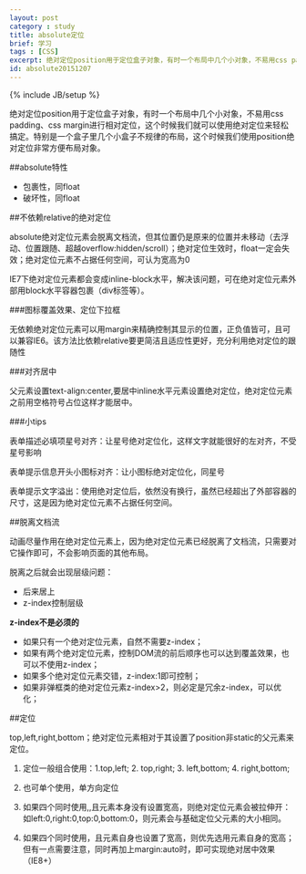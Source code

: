 ```yaml
---
layout: post
category : study
title: absolute定位
brief: 学习
tags : [CSS]
excerpt: 绝对定位position用于定位盒子对象，有时一个布局中几个小对象，不易用css padding、css margin进行相对定位，这个时候我们就可以使用绝对定位来轻松搞定。特别是一个盒子里几个小盒子不规律的布局，这个时候我们使用position绝对定位非常方便布局对象。
id: absolute20151207
---
```

{% include JB/setup %}

绝对定位position用于定位盒子对象，有时一个布局中几个小对象，不易用css padding、css margin进行相对定位，这个时候我们就可以使用绝对定位来轻松搞定。特别是一个盒子里几个小盒子不规律的布局，这个时候我们使用position绝对定位非常方便布局对象。

##absolute特性

* 包裹性，同float
* 破坏性，同float

##不依赖relative的绝对定位

absolute绝对定位元素会脱离文档流，但其位置仍是原来的位置并未移动（去浮动、位置跟随、超越overflow:hidden/scroll）；绝对定位生效时，float一定会失效；绝对定位元素不占据任何空间，可认为宽高为0

IE7下绝对定位元素都会变成inline-block水平，解决该问题，可在绝对定位元素外部用block水平容器包裹（div标签等）。

###图标覆盖效果、定位下拉框

无依赖绝对定位元素可以用margin来精确控制其显示的位置，正负值皆可，且可以兼容IE6。该方法比依赖relative要更简洁且适应性更好，充分利用绝对定位的跟随性

###对齐居中

父元素设置text-align:center,要居中inline水平元素设置绝对定位，绝对定位元素之前用空格符号占位这样才能居中。

###小tips

表单描述必填项星号对齐：让星号绝对定位化，这样文字就能很好的左对齐，不受星号影响

表单提示信息开头小图标对齐：让小图标绝对定位化，同星号

表单提示文字溢出：使用绝对定位后，依然没有换行，虽然已经超出了外部容器的尺寸，这是因为绝对定位元素不占据任何空间。

##脱离文档流

动画尽量作用在绝对定位元素上，因为绝对定位元素已经脱离了文档流，只需要对它操作即可，不会影响页面的其他布局。

脱离之后就会出现层级问题：

* 后来居上
* z-index控制层级

**z-index不是必须的**

* 如果只有一个绝对定位元素，自然不需要z-index；
* 如果有两个绝对定位元素，控制DOM流的前后顺序也可以达到覆盖效果，也可以不使用z-index；
* 如果多个绝对定位元素交错，z-index:1即可控制；
* 如果非弹框类的绝对定位元素z-index>2，则必定是冗余z-index，可以优化；

##定位

top,left,right,bottom；绝对定位元素相对于其设置了position非static的父元素来定位。

1. 定位一般组合使用：1.top,left; 2. top,right; 3. left,bottom; 4. right,bottom;

2. 也可单个使用，单方向定位

3. 如果四个同时使用,,且元素本身没有设置宽高，则绝对定位元素会被拉伸开：
如left:0,right:0,top:0,bottom:0，则元素会与基础定位父元素的大小相同。

4. 如果四个同时使用，且元素自身也设置了宽高，则优先选用元素自身的宽高；但有一点需要注意，同时再加上margin:auto时，即可实现绝对居中效果（IE8+）



